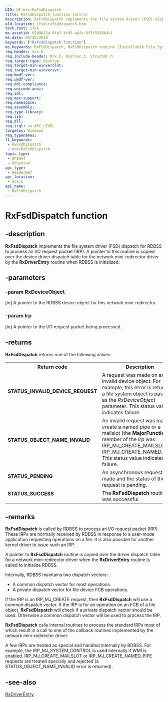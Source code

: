 ```yaml
---
UID: NF:mrx.RxFsdDispatch
title: RxFsdDispatch function (mrx.h)
description: RxFsdDispatch implements the file system driver (FSD) dispatch for RDBSS to process an I/O request packet (IRP).
old-location: ifsk\rxfsddispatch.htm
tech.root: ifsk
ms.assetid: 92b9b22a-0fe7-4c95-a4fc-5f5f5558b4cf
ms.date: 04/16/2018
keywords: ["RxFsdDispatch function"]
ms.keywords: RxFsdDispatch, RxFsdDispatch routine [Installable File System Drivers], ifsk.rxfsddispatch, mrx/RxFsdDispatch, rxref_23ec1489-9629-4aef-b0b0-d844364b67a7.xml
req.header: mrx.h
req.include-header: Mrx.h, Rxstruc.h, Struchdr.h
req.target-type: Desktop
req.target-min-winverclnt: 
req.target-min-winversvr: 
req.kmdf-ver: 
req.umdf-ver: 
req.ddi-compliance: 
req.unicode-ansi: 
req.idl: 
req.max-support: 
req.namespace: 
req.assembly: 
req.type-library: 
req.lib: 
req.dll: 
req.irql: <= APC_LEVEL
targetos: Windows
req.typenames: 
f1_keywords:
 - RxFsdDispatch
 - mrx/RxFsdDispatch
topic_type:
 - APIRef
 - kbSyntax
api_type:
 - HeaderDef
api_location:
 - mrx.h
api_name:
 - RxFsdDispatch
---
```


# RxFsdDispatch function


## -description

<b>RxFsdDispatch</b> implements the file system driver (FSD) dispatch for RDBSS to process an I/O request packet (IRP). A pointer to this routine is copied over the device driver dispatch table for the network mini-redirector driver by the <b>RxDriverEntry</b> routine when RDBSS is initialized.

## -parameters

### -param RxDeviceObject 

[in]
A pointer to the RDBSS device object for this network mini-redirector.

### -param Irp 

[in]
A pointer to the I/O request packet being processed.

## -returns

<b>RxFsdDispatch</b> returns one of the following values: 

<table>
<tr>
<th>Return code</th>
<th>Description</th>
</tr>
<tr>
<td width="40%">
<dl>
<dt><b>STATUS_INVALID_DEVICE_REQUEST</b></dt>
</dl>
</td>
<td width="60%">
A request was made on an invalid device object. For example, this error is returned if a file system object is passed as the <i>RxDeviceObject</i> parameter. This status value indicates failure.

</td>
</tr>
<tr>
<td width="40%">
<dl>
<dt><b>STATUS_OBJECT_NAME_INVALID</b></dt>
</dl>
</td>
<td width="60%">
An invalid request was made to create a named pipe or a mailslot (the <b>MajorFunction</b> member of the <i>Irp</i> was IRP_MJ_CREATE_MAILSLOT or IRP_MJ_CREATE_NAMED_PIPE). This status value indicates failure.

</td>
</tr>
<tr>
<td width="40%">
<dl>
<dt><b>STATUS_PENDING</b></dt>
</dl>
</td>
<td width="60%">
An asynchronous request was made and the status of the request is pending.

</td>
</tr>
<tr>
<td width="40%">
<dl>
<dt><b>STATUS_SUCCESS</b></dt>
</dl>
</td>
<td width="60%">
The <b>RxFsdDispatch</b> routine call was successful.

</td>
</tr>
</table>

## -remarks

<b>RxFsdDispatch</b> is called by RDBSS to process an I/O request packet (IRP). These IRPs are normally received by RDBSS in response to a user-mode application requesting operations on a file. It is also possible for another kernel driver to issue such an IRP. 

A pointer to <b>RxFsdDispatch</b> routine is copied over the driver dispatch table for a network mini-redirector driver when the <b>RxDriverEntry</b> routine is called to initialize RDBSS. 

Internally, RDBSS maintains two dispatch vectors:

<ul>
<li>
A common dispatch vector for most operations.

</li>
<li>
A private dispatch vector for file device FCB operations.

</li>
</ul>
If the IRP is an IRP_MJ_CREATE request, then <b>RxFsdDispatch</b> will use a common dispatch vector. If the IRP is for an operation on an FCB of a file object, <b>RxFsdDispatch</b> will check if a private dispatch vector should be used. Otherwise a common dispatch vector will be used to process the IRP. 

<b>RxFsdDispatch</b> calls internal routines to process the standard IRPs most of which result in a call to one of the callback routines implemented by the network mini-redirector driver. 

A few IRPs are treated as special and handled internally by RDBSS. For example, the IRP_MJ_SYSTEM_CONTROL is used internally if WMI is enabled. IRP_MJ_CREATE_MAILSLOT or IRP_MJ_CREATE_NAMED_PIPE requests are treated specially and rejected (a STATUS_OBJECT_NAME_INVALID error is returned).

## -see-also

<a href="/windows-hardware/drivers/ddi/rxprocs/nf-rxprocs-rxdriverentry">RxDriverEntry</a>